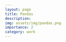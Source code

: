 ```yaml
---
layout: page
title: Pandas  
description:  
img: assets/img/pandas.png
importance: 2
category: work
---
```




